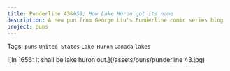 ```yaml
---
title: Punderline 43&#58; How Lake Huron got its name
description: A new pun from George Liu's Punderline comic series blog
project: puns
---
```

Tags: `puns` `United States` `Lake Huron` `Canada` `lakes`

![In 1656: It shall be lake huron out.](/assets/puns/punderline 43.jpg)
